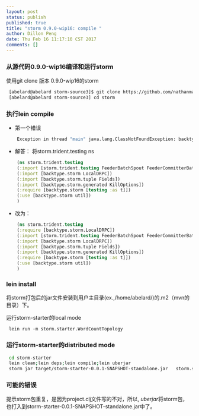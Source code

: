 ```yaml
---
layout: post
status: publish
published: true
title: "storm 0.9.0-wip16: compile "
author: Dillon Peng
date: Thu Feb 16 11:17:10 CST 2017
comments: []
---
```


### 从源代码0.9.0-wip16编译和运行storm

 使用git clone 版本 0.9.0-wip16的storm
```sh
 [abelard@abelard storm-source3]$ git clone https://github.com/nathanmarz/storm.git
 [abelard@abelard storm-source3] cd storm
```

### 执行lein compile

 - 第一个错误 
```clojure
    Exception in thread "main" java.lang.ClassNotFoundException: backtype.storm.LocalDRPC, compiling:(testing.clj:1)
```
	
 - 解答： 将storm.trident.testing ns
```clojure
	(ns storm.trident.testing
	(:import [storm.trident.testing FeederBatchSpout FeederCommitterBatchSpout MemoryMapState MemoryMapState$Factory TuplifyArgs])
	(:import [backtype.storm LocalDRPC])
	(:import [backtype.storm.tuple Fields])
	(:import [backtype.storm.generated KillOptions])
	(:require [backtype.storm [testing :as t]])
	(:use [backtype.storm util])
	)
```
 - 改为：
```clojure
    (ns storm.trident.testing
	(:require [backtype.storm.LocalDRPC])
	(:import [storm.trident.testing FeederBatchSpout FeederCommitterBatchSpout MemoryMapState MemoryMapState$Factory TuplifyArgs])
	(:import [backtype.storm LocalDRPC])
	(:import [backtype.storm.tuple Fields])
	(:import [backtype.storm.generated KillOptions])
	(:require [backtype.storm [testing :as t]])
	(:use [backtype.storm util])
	)
```
	
### lein install

将storm打包后的jar文件安装到用户主目录(ex.,/home/abelard/)的.m2（mvn的
目录）下。

运行storm-starter的local mode
```shell
 lein run -m storm.starter.WordCountTopology
```
	
### 运行storm-starter的distributed mode

```sh
 cd storm-starter
 lein clean;lein deps;lein compile;lein uberjar
 storm jar target/storm-starter-0.0.1-SNAPSHOT-standalone.jar	storm.starter.ExclamationTopology exclamation-topology 
```
	
	
### 可能的错误

提示storm包重复，是因为project.clj文件写的不对，所以, *uberjar*将storm包，也打入到storm-starter-0.0.1-SNAPSHOT-standalone.jar中了。
